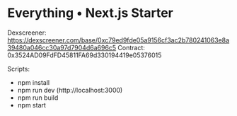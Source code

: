# Everything • Next.js Starter

Dexscreener: https://dexscreener.com/base/0xc79ed9fde05a9156cf3ac2b780241063e8a39480a046cc30a97d7904d6a696c5
Contract: 0x3524AD09FdFD45811FA69d330194419e05376015

Scripts:
- npm install
- npm run dev  (http://localhost:3000)
- npm run build
- npm start
